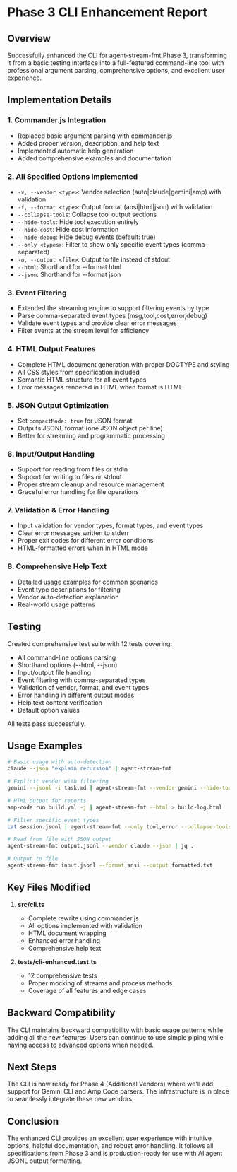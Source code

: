 # Phase 3 CLI Enhancement Report

## Overview

Successfully enhanced the CLI for agent-stream-fmt Phase 3, transforming it from a basic testing interface into a full-featured command-line tool with professional argument parsing, comprehensive options, and excellent user experience.

## Implementation Details

### 1. **Commander.js Integration**
- Replaced basic argument parsing with commander.js
- Added proper version, description, and help text
- Implemented automatic help generation
- Added comprehensive examples and documentation

### 2. **All Specified Options Implemented**
- `-v, --vendor <type>`: Vendor selection (auto|claude|gemini|amp) with validation
- `-f, --format <type>`: Output format (ansi|html|json) with validation  
- `--collapse-tools`: Collapse tool output sections
- `--hide-tools`: Hide tool execution entirely
- `--hide-cost`: Hide cost information
- `--hide-debug`: Hide debug events (default: true)
- `--only <types>`: Filter to show only specific event types (comma-separated)
- `-o, --output <file>`: Output to file instead of stdout
- `--html`: Shorthand for --format html
- `--json`: Shorthand for --format json

### 3. **Event Filtering**
- Extended the streaming engine to support filtering events by type
- Parse comma-separated event types (msg,tool,cost,error,debug)
- Validate event types and provide clear error messages
- Filter events at the stream level for efficiency

### 4. **HTML Output Features**
- Complete HTML document generation with proper DOCTYPE and styling
- All CSS styles from specification included
- Semantic HTML structure for all event types
- Error messages rendered in HTML when format is HTML

### 5. **JSON Output Optimization**
- Set `compactMode: true` for JSON format
- Outputs JSONL format (one JSON object per line)
- Better for streaming and programmatic processing

### 6. **Input/Output Handling**
- Support for reading from files or stdin
- Support for writing to files or stdout
- Proper stream cleanup and resource management
- Graceful error handling for file operations

### 7. **Validation & Error Handling**
- Input validation for vendor types, format types, and event types
- Clear error messages written to stderr
- Proper exit codes for different error conditions
- HTML-formatted errors when in HTML mode

### 8. **Comprehensive Help Text**
- Detailed usage examples for common scenarios
- Event type descriptions for filtering
- Vendor auto-detection explanation
- Real-world usage patterns

## Testing

Created comprehensive test suite with 12 tests covering:
- All command-line options parsing
- Shorthand options (--html, --json)
- Input/output file handling
- Event filtering with comma-separated types
- Validation of vendor, format, and event types
- Error handling in different output modes
- Help text content verification
- Default option values

All tests pass successfully.

## Usage Examples

```bash
# Basic usage with auto-detection
claude --json "explain recursion" | agent-stream-fmt

# Explicit vendor with filtering
gemini --jsonl -i task.md | agent-stream-fmt --vendor gemini --hide-tools

# HTML output for reports
amp-code run build.yml -j | agent-stream-fmt --html > build-log.html

# Filter specific event types
cat session.jsonl | agent-stream-fmt --only tool,error --collapse-tools

# Read from file with JSON output
agent-stream-fmt output.jsonl --vendor claude --json | jq .

# Output to file
agent-stream-fmt input.jsonl --format ansi --output formatted.txt
```

## Key Files Modified

1. **src/cli.ts**
   - Complete rewrite using commander.js
   - All options implemented with validation
   - HTML document wrapping
   - Enhanced error handling
   - Comprehensive help text

2. **tests/cli-enhanced.test.ts**
   - 12 comprehensive tests
   - Proper mocking of streams and process methods
   - Coverage of all features and edge cases

## Backward Compatibility

The CLI maintains backward compatibility with basic usage patterns while adding all the new features. Users can continue to use simple piping while having access to advanced options when needed.

## Next Steps

The CLI is now ready for Phase 4 (Additional Vendors) where we'll add support for Gemini CLI and Amp Code parsers. The infrastructure is in place to seamlessly integrate these new vendors.

## Conclusion

The enhanced CLI provides an excellent user experience with intuitive options, helpful documentation, and robust error handling. It follows all specifications from Phase 3 and is production-ready for use with AI agent JSONL output formatting.